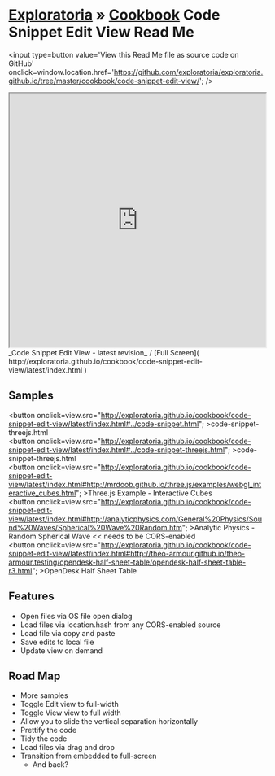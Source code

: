 [Exploratoria]( http://exploratoria.github.io ) &raquo; [Cookbook]( http://exploratoria.github.io/cookbook/ )
Code Snippet Edit View Read Me
===

<span style=display:none; >[View this Read Me file as a web page]( http://exploratoria.github.io/cookbook/code-snippet-edit-view/ "View file as a web page." ) </span>
<input type=button value='View this Read Me file as source code on GitHub' onclick=window.location.href='https://github.com/exploratoria/exploratoria.github.io/tree/master/cookbook/code-snippet-edit-view/'; />

<iframe id=view src="http://exploratoria.github.io/cookbook/code-snippet-edit-view/latest/index.html" width=100% height=500px style='overflow: hidden;' ></iframe>  
_Code Snippet Edit View - latest revision_ / [Full Screen]( http://exploratoria.github.io/cookbook/code-snippet-edit-view/latest/index.html )

## Samples

<span style=display:none; >[For the following samples to display view this Read Me file as a web page]( http://exploratoria.github.io/cookbook/code-snippet-edit-view/ "View file as a web page." ) </span>

<button onclick=view.src="http://exploratoria.github.io/cookbook/code-snippet-edit-view/latest/index.html#../code-snippet.html"; >code-snippet-threejs.html</button>  
<button onclick=view.src="http://exploratoria.github.io/cookbook/code-snippet-edit-view/latest/index.html#../code-snippet-threejs.html"; >code-snippet-threejs.html</button>  
<button onclick=view.src="http://exploratoria.github.io/cookbook/code-snippet-edit-view/latest/index.html#http://mrdoob.github.io/three.js/examples/webgl_interactive_cubes.html"; >Three.js Example - Interactive Cubes</button>  
<button onclick=view.src="http://exploratoria.github.io/cookbook/code-snippet-edit-view/latest/index.html#http://analyticphysics.com/General%20Physics/Sound%20Waves/Spherical%20Wave%20Random.htm"; >Analytic Physics - Random Spherical Wave</button>  << needs to be CORS-enabled  
<button onclick=view.src="http://exploratoria.github.io/cookbook/code-snippet-edit-view/latest/index.html#http://theo-armour.github.io/theo-armour.testing/opendesk-half-sheet-table/opendesk-half-sheet-table-r3.html"; >OpenDesk Half Sheet Table</button>

## Features

* Open files via OS file open dialog
* Load files via location.hash from any CORS-enabled source
* Load file via copy and paste
* Save edits to local file
* Update view on demand



## Road Map

* More samples
* Toggle Edit view to full-width
* Toggle View view to full width
* Allow you to slide the vertical separation horizontally
* Prettify the code
* Tidy the code
* Load files via drag and drop
* Transition from embedded to full-screen
	* And back?




